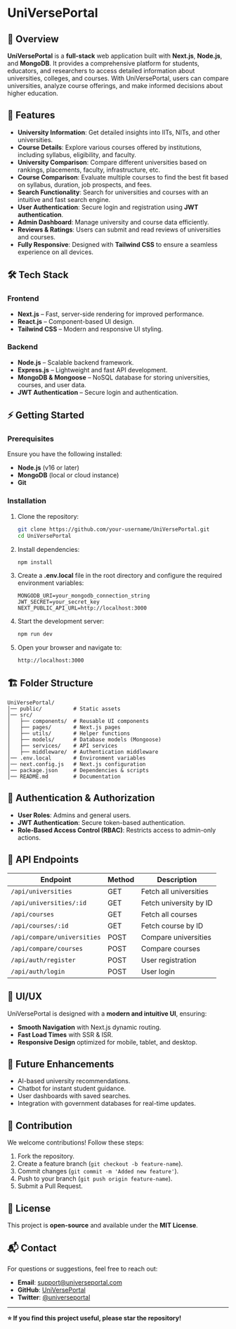 # UniVersePortal

## 📌 Overview
**UniVersePortal** is a **full-stack** web application built with **Next.js**, **Node.js**, and **MongoDB**. It provides a comprehensive platform for students, educators, and researchers to access detailed information about universities, colleges, and courses. With UniVersePortal, users can compare universities, analyze course offerings, and make informed decisions about higher education.

## 🚀 Features
- **University Information**: Get detailed insights into IITs, NITs, and other universities.
- **Course Details**: Explore various courses offered by institutions, including syllabus, eligibility, and faculty.
- **University Comparison**: Compare different universities based on rankings, placements, faculty, infrastructure, etc.
- **Course Comparison**: Evaluate multiple courses to find the best fit based on syllabus, duration, job prospects, and fees.
- **Search Functionality**: Search for universities and courses with an intuitive and fast search engine.
- **User Authentication**: Secure login and registration using **JWT authentication**.
- **Admin Dashboard**: Manage university and course data efficiently.
- **Reviews & Ratings**: Users can submit and read reviews of universities and courses.
- **Fully Responsive**: Designed with **Tailwind CSS** to ensure a seamless experience on all devices.

## 🛠️ Tech Stack
### Frontend
- **Next.js** – Fast, server-side rendering for improved performance.
- **React.js** – Component-based UI design.
- **Tailwind CSS** – Modern and responsive UI styling.

### Backend
- **Node.js** – Scalable backend framework.
- **Express.js** – Lightweight and fast API development.
- **MongoDB & Mongoose** – NoSQL database for storing universities, courses, and user data.
- **JWT Authentication** – Secure login and authentication.

## ⚡ Getting Started
### Prerequisites
Ensure you have the following installed:
- **Node.js** (v16 or later)
- **MongoDB** (local or cloud instance)
- **Git**

### Installation
1. Clone the repository:
   ```bash
   git clone https://github.com/your-username/UniVersePortal.git
   cd UniVersePortal
   ```

2. Install dependencies:
   ```bash
   npm install
   ```

3. Create a **.env.local** file in the root directory and configure the required environment variables:
   ```env
   MONGODB_URI=your_mongodb_connection_string
   JWT_SECRET=your_secret_key
   NEXT_PUBLIC_API_URL=http://localhost:3000
   ```

4. Start the development server:
   ```bash
   npm run dev
   ```

5. Open your browser and navigate to:
   ```
   http://localhost:3000
   ```

## 🏗️ Folder Structure
```
UniVersePortal/
│── public/          # Static assets
│── src/
│   ├── components/  # Reusable UI components
│   ├── pages/       # Next.js pages
│   ├── utils/       # Helper functions
│   ├── models/      # Database models (Mongoose)
│   ├── services/    # API services
│   ├── middleware/  # Authentication middleware
│── .env.local       # Environment variables
│── next.config.js   # Next.js configuration
│── package.json     # Dependencies & scripts
│── README.md        # Documentation
```

## 🔑 Authentication & Authorization
- **User Roles**: Admins and general users.
- **JWT Authentication**: Secure token-based authentication.
- **Role-Based Access Control (RBAC)**: Restricts access to admin-only actions.

## 🔗 API Endpoints
| Endpoint             | Method | Description |
|----------------------|--------|-------------|
| `/api/universities`  | GET    | Fetch all universities |
| `/api/universities/:id` | GET | Fetch university by ID |
| `/api/courses`       | GET    | Fetch all courses |
| `/api/courses/:id`   | GET    | Fetch course by ID |
| `/api/compare/universities` | POST | Compare universities |
| `/api/compare/courses` | POST | Compare courses |
| `/api/auth/register` | POST   | User registration |
| `/api/auth/login`    | POST   | User login |

## 🎨 UI/UX
UniVersePortal is designed with a **modern and intuitive UI**, ensuring:
- **Smooth Navigation** with Next.js dynamic routing.
- **Fast Load Times** with SSR & ISR.
- **Responsive Design** optimized for mobile, tablet, and desktop.

## 🌟 Future Enhancements
- AI-based university recommendations.
- Chatbot for instant student guidance.
- User dashboards with saved searches.
- Integration with government databases for real-time updates.

## 🤝 Contribution
We welcome contributions! Follow these steps:
1. Fork the repository.
2. Create a feature branch (`git checkout -b feature-name`).
3. Commit changes (`git commit -m 'Added new feature'`).
4. Push to your branch (`git push origin feature-name`).
5. Submit a Pull Request.

## 📝 License
This project is **open-source** and available under the **MIT License**.

## 📬 Contact
For questions or suggestions, feel free to reach out:
- **Email**: support@universeportal.com
- **GitHub**: [UniVersePortal](https://github.com/your-username/UniVersePortal)
- **Twitter**: [@universeportal](https://twitter.com/universeportal)

---
**⭐ If you find this project useful, please star the repository!**

